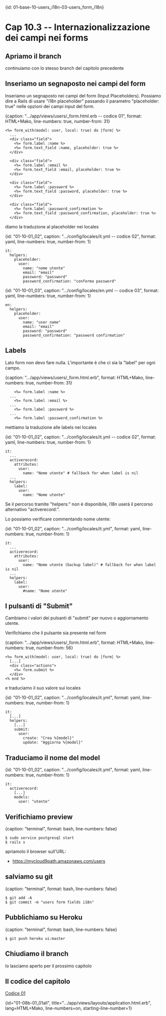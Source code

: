 {id: 01-base-10-users_i18n-03-users_form_i18n}
# Cap 10.3 -- Internazionalizzazione dei campi nei forms




## Apriamo il branch 

continuiamo con lo stesso branch del capitolo precedente




## Inseriamo un segnaposto nei campi del form

Inseriamo un segnaposto nei campi del form (Input Placeholders). Possiamo dire a Rails di usare "i18n placeholder" passando il parametro "placeholder: true" nelle opzioni dei campi input del form.

{caption: ".../app/views/users/_form.html.erb -- codice 01", format: HTML+Mako, line-numbers: true, number-from: 31}
```
<%= form_with(model: user, local: true) do |form| %>
  ...
  <div class="field">
    <%= form.label :name %>
    <%= form.text_field :name, placeholder: true %>
  </div>

  <div class="field">
    <%= form.label :email %>
    <%= form.text_field :email, placeholder: true %>
  </div>

  <div class="field">
    <%= form.label :password %>
    <%= form.text_field :password, placeholder: true %>
  </div>

  <div class="field">
    <%= form.label :password_confirmation %>
    <%= form.text_field :password_confirmation, placeholder: true %>
  </div>
```


diamo la traduzione al placeholder nei locales

{id: "01-10-01_02", caption: ".../config/locales/it.yml -- codice 02", format: yaml, line-numbers: true, number-from: 1}
```
it:
  helpers:
    placeholder:
      user:
        name: "nome utente"
        email: "email"
        password: "password"
        password_confirmation: "conferma password"
```

{id: "01-10-01_03", caption: ".../config/locales/en.yml -- codice 03", format: yaml, line-numbers: true, number-from: 1}
```
en:
  helpers:
    placeholder:
      user:
        name: "user name"
        email: "email"
        password: "password"
        password_confirmation: "password confirmation"
```




## Labels

Lato form non devo fare nulla. L'importante è che ci sia la "label" per ogni campo.

{caption: ".../app/views/users/_form.html.erb", format: HTML+Mako, line-numbers: true, number-from: 31}
```
    <%= form.label :name %>
  ...
    <%= form.label :email %>
  ...
    <%= form.label :password %>
  ...
    <%= form.label :password_confirmation %>
```


mettiamo la traduzione alle labels nei locales

{id: "01-10-01_02", caption: ".../config/locales/it.yml -- codice 02", format: yaml, line-numbers: true, number-from: 1}
```
it:
  ...
  activerecord:
    attributes:
      user:
        name: "Nome utente" # fallback for when label is nil
  ...
  helpers:
    label:
      user:
        name: "Nome utente"
```

Se il percorso tramite "helpers:" non è disponibile, i18n userà il percorso alternativo "activerecord:".


Lo possiamo verificare commentando nome utente:

{id: "01-10-01_02", caption: ".../config/locales/it.yml", format: yaml, line-numbers: true, number-from: 1}
```
it:
  ...
  activerecord:
    attributes:
      user:
        name: "Nome utente (backup label)" # fallback for when label is nil
  ...
  helpers:
    label:
      user:
        #name: "Nome utente"
```




## I pulsanti di "Submit"

Cambiamo i valori dei pulsanti di "submit" per nuovo o aggiornamento utente.

Verifichiamo che il pulsante sia presente nel form

{caption: ".../app/views/users/_form.html.erb", format: HTML+Mako, line-numbers: true, number-from: 56}
~~~~~~~~
<%= form_with(model: user, local: true) do |form| %>
  [...]
  <div class="actions">
    <%= form.submit %>
  </div>
<% end %>
~~~~~~~~


e traduciamo il suo valore sui locales

{id: "01-10-01_02", caption: ".../config/locales/it.yml", format: yaml, line-numbers: true, number-from: 1}
```
it:
  [...]
  helpers:
    [...]
    submit:
      user:
        create: "Crea %{model}"
        update: "Aggiorna %{model}"
```




## Traduciamo il nome del model


{id: "01-10-01_02", caption: ".../config/locales/it.yml", format: yaml, line-numbers: true, number-from: 1}
```
it:
  activerecord:
    [...]
    models:
      user: "utente"
```




## Verifichiamo preview

{caption: "terminal", format: bash, line-numbers: false}
```
$ sudo service postgresql start
$ rails s
```

apriamolo il browser sull'URL:

* https://mycloud9path.amazonaws.com/users





## salviamo su git

{caption: "terminal", format: bash, line-numbers: false}
```
$ git add -A
$ git commit -m "users form fields i18n"
```




## Pubblichiamo su Heroku

{caption: "terminal", format: bash, line-numbers: false}
```
$ git push heroku ui:master
```




## Chiudiamo il branch

lo lasciamo aperto per il prossimo capitolo




## Il codice del capitolo




[Codice 01](#01-08b-01_01)

{id="01-08b-01_01all", title=".../app/views/layouts/application.html.erb", lang=HTML+Mako, line-numbers=on, starting-line-number=1}
```

```
